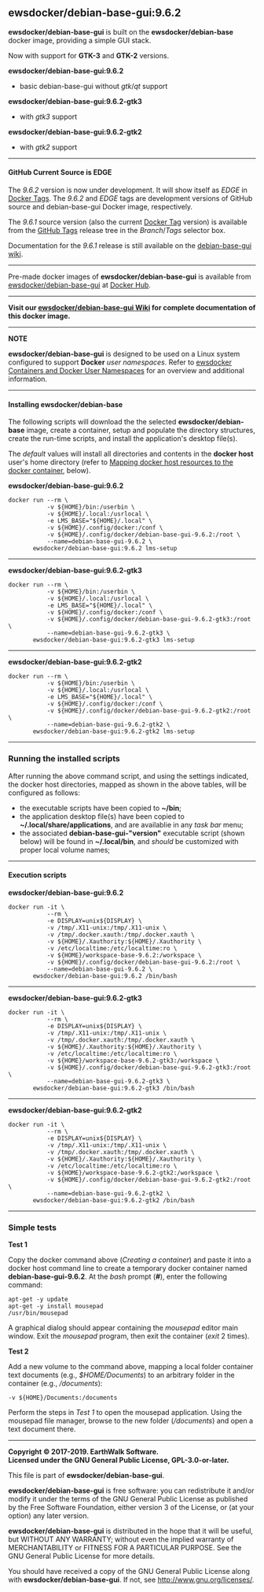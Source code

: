 ## ewsdocker/debian-base-gui:9.6.2  

**ewsdocker/debian-base-gui** is built on the **ewsdocker/debian-base** docker image, providing a simple GUI stack.  

Now with support for **GTK-3** and **GTK-2** versions.

**ewsdocker/debian-base-gui:9.6.2**  
- basic debian-base-gui without _gtk_/_qt_ support  

**ewsdocker/debian-base-gui:9.6.2-gtk3**  
- with _gtk3_ support  

**ewsdocker/debian-base-gui:9.6.2-gtk2**  
- with _gtk2_ support  

____  
#### GitHub Current Source is EDGE
The _9.6.2_ version is now under development. It will show itself as _EDGE_ in [Docker Tags](https://hub.docker.com/r/ewsdocker/debian-base-gui/tags/).  The _9.6.2_ and _EDGE_ tags are development versions of GitHub source and debian-base-gui Docker image, respectively.  

The _9.6.1_ source version (also the current [Docker Tag](https://hub.docker.com/r/ewsdocker/debian-base-gui/tags/) version) is available from the [GitHub Tags](https://github.com/ewsdocker/debian-base-gui/tree/9.6.1) release tree in the _Branch_/_Tags_ selector box.

Documentation for the _9.6.1_ release is still available on the [debian-base-gui wiki](https://github.com/ewsdocker/debian-base-gui/wiki).  

____  
Pre-made docker images of **ewsdocker/debian-base-gui** is available from [ewsdocker/debian-base-gui](https://hub.docker.com/r/ewsdocker/debian-base-gui/) at [Docker Hub](https://hub.docker.com).  
______  

**Visit our [ewsdocker/debian-base-gui Wiki](https://github.com/ewsdocker/debian-base-gui/wiki) for complete documentation of this docker image.**  

____  

**NOTE**

**ewsdocker/debian-base-gui** is designed to be used on a Linux system configured to support **Docker** _user namespaces_.  Refer to [ewsdocker Containers and Docker User Namespaces](https://github.com/ewsdocker/ewsdocker.github.io/wiki/UserNS-Overview) for an overview and additional information.  

______  
#### Installing ewsdocker/debian-base  
The following scripts will download the the selected **ewsdocker/debian-base** image, create a container, setup and populate the directory structures, create the run-time scripts, and install the application's desktop file(s).  

The <i>default</i> values will install all directories and contents in the <b>docker host</b> user's home directory (refer to <a href="#mapping">Mapping docker host resources to the docker container</a>, below).  

**ewsdocker/debian-base-gui:9.6.2**
  
    docker run --rm \
               -v ${HOME}/bin:/userbin \
               -v ${HOME}/.local:/usrlocal \
               -e LMS_BASE="${HOME}/.local" \
               -v ${HOME}/.config/docker:/conf \
               -v ${HOME}/.config/docker/debian-base-gui-9.6.2:/root \
               --name=debian-base-gui-9.6.2 \
           ewsdocker/debian-base-gui:9.6.2 lms-setup  

____  

**ewsdocker/debian-base-gui:9.6.2-gtk3**
  
    docker run --rm \
               -v ${HOME}/bin:/userbin \
               -v ${HOME}/.local:/usrlocal \
               -e LMS_BASE="${HOME}/.local" \
               -v ${HOME}/.config/docker:/conf \
               -v ${HOME}/.config/docker/debian-base-gui-9.6.2-gtk3:/root \
               --name=debian-base-gui-9.6.2-gtk3 \
           ewsdocker/debian-base-gui:9.6.2-gtk3 lms-setup  

____  

**ewsdocker/debian-base-gui:9.6.2-gtk2**
  
    docker run --rm \
               -v ${HOME}/bin:/userbin \
               -v ${HOME}/.local:/usrlocal \
               -e LMS_BASE="${HOME}/.local" \
               -v ${HOME}/.config/docker:/conf \
               -v ${HOME}/.config/docker/debian-base-gui-9.6.2-gtk2:/root \
               --name=debian-base-gui-9.6.2-gtk2 \
           ewsdocker/debian-base-gui:9.6.2-gtk2 lms-setup  

____  
### Running the installed scripts
After running the above command script, and using the settings indicated, the docker host directories, mapped as shown in the above tables, will be configured as follows:

 - the executable scripts have been copied to **~/bin**;  
 - the application desktop file(s) have been copied to **~/.local/share/applications**, and are availablie in any _task bar_ menu;  
 - the associated **debian-base-gui-"version"** executable script (shown below) will be found in **~/.local/bin**, and _should_ be customized with proper local volume names;  

____  
#### Execution scripts  
**ewsdocker/debian-base-gui:9.6.2**  
  
    docker run -it \
               --rm \
               -e DISPLAY=unix${DISPLAY} \
               -v /tmp/.X11-unix:/tmp/.X11-unix \
               -v /tmp/.docker.xauth:/tmp/.docker.xauth \
               -v ${HOME}/.Xauthority:${HOME}/.Xauthority \
               -v /etc/localtime:/etc/localtime:ro \
               -v ${HOME}/workspace-base-9.6.2:/workspace \
               -v ${HOME}/.config/docker/debian-base-gui-9.6.2:/root \
               --name=debian-base-gui-9.6.2 \
           ewsdocker/debian-base-gui:9.6.2 /bin/bash

____  

**ewsdocker/debian-base-gui:9.6.2-gtk3**  
  
    docker run -it \
               --rm \
               -e DISPLAY=unix${DISPLAY} \
               -v /tmp/.X11-unix:/tmp/.X11-unix \
               -v /tmp/.docker.xauth:/tmp/.docker.xauth \
               -v ${HOME}/.Xauthority:${HOME}/.Xauthority \
               -v /etc/localtime:/etc/localtime:ro \
               -v ${HOME}/workspace-base-9.6.2-gtk3:/workspace \
               -v ${HOME}/.config/docker/debian-base-gui-9.6.2-gtk3:/root \
               --name=debian-base-gui-9.6.2-gtk3 \
           ewsdocker/debian-base-gui:9.6.2-gtk3 /bin/bash

____  

**ewsdocker/debian-base-gui:9.6.2-gtk2**  
  
    docker run -it \
               --rm \
               -e DISPLAY=unix${DISPLAY} \
               -v /tmp/.X11-unix:/tmp/.X11-unix \
               -v /tmp/.docker.xauth:/tmp/.docker.xauth \
               -v ${HOME}/.Xauthority:${HOME}/.Xauthority \
               -v /etc/localtime:/etc/localtime:ro \
               -v ${HOME}/workspace-base-9.6.2-gtk2:/workspace \
               -v ${HOME}/.config/docker/debian-base-gui-9.6.2-gtk2:/root \
               --name=debian-base-gui-9.6.2-gtk2 \
           ewsdocker/debian-base-gui:9.6.2-gtk2 /bin/bash

____  
### Simple tests  
**Test 1**  

Copy the docker command above (*Creating a container*) and paste it into a docker host command line to create a temporary docker container named **debian-base-gui-9.6.2**.  At the *bash* prompt (**#**), enter the following command:  

    apt-get -y update
    apt-get -y install mousepad  
    /usr/bin/mousepad  

A graphical dialog should appear containing the *mousepad* editor main window.  Exit the *mousepad* program, then exit the container (*exit* 2 times).  

**Test 2**  

Add a new volume to the command above, mapping a local folder container text documents (e.g., *$HOME/Documents*) to an arbitrary folder in the container (e.g., */documents*):  

    -v ${HOME}/Documents:/documents  

Perform the steps in *Test 1* to open the mousepad application.  Using the mousepad file manager, browse to the new folder (*/documents*) and open a text document there.  

____  

**Copyright © 2017-2019. EarthWalk Software.**  
**Licensed under the GNU General Public License, GPL-3.0-or-later.**  

This file is part of **ewsdocker/debian-base-gui**.  

**ewsdocker/debian-base-gui** is free software: you can redistribute 
it and/or modify it under the terms of the GNU General Public License 
as published by the Free Software Foundation, either version 3 of the 
License, or (at your option) any later version.  

**ewsdocker/debian-base-gui** is distributed in the hope that it will 
be useful, but WITHOUT ANY WARRANTY; without even the implied warranty 
of MERCHANTABILITY or FITNESS FOR A PARTICULAR PURPOSE.  See the
GNU General Public License for more details.  

You should have received a copy of the GNU General Public License
along with **ewsdocker/debian-base-gui**.  If not, see 
<http://www.gnu.org/licenses/>.  

